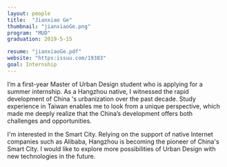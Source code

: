 ```yaml
---
layout: people
title:  "Jianxiao Ge"
thumbnail: "jianxiaoGe.png"
program: "MUD"
graduation: 2019-5-15

resume: "jianxiaoGe.pdf"
website: "https:issuu.com/19383"
goal: Internship 
---
```


I’m a first-year Master of Urban Design student who is applying for a summer internship. As a Hangzhou native, I witnessed the rapid development of China 's urbanization over the past decade. Study experience in Taiwan enables me to look from a unique perspective, which made me deeply realize that the China’s development offers both challenges and opportunities.

I'm interested in the Smart City. Relying on the support of native Internet companies such as Alibaba, Hangzhou is becoming the pioneer of China's Smart City. I would like to explore more possibilities of Urban Design with new technologies in the future.